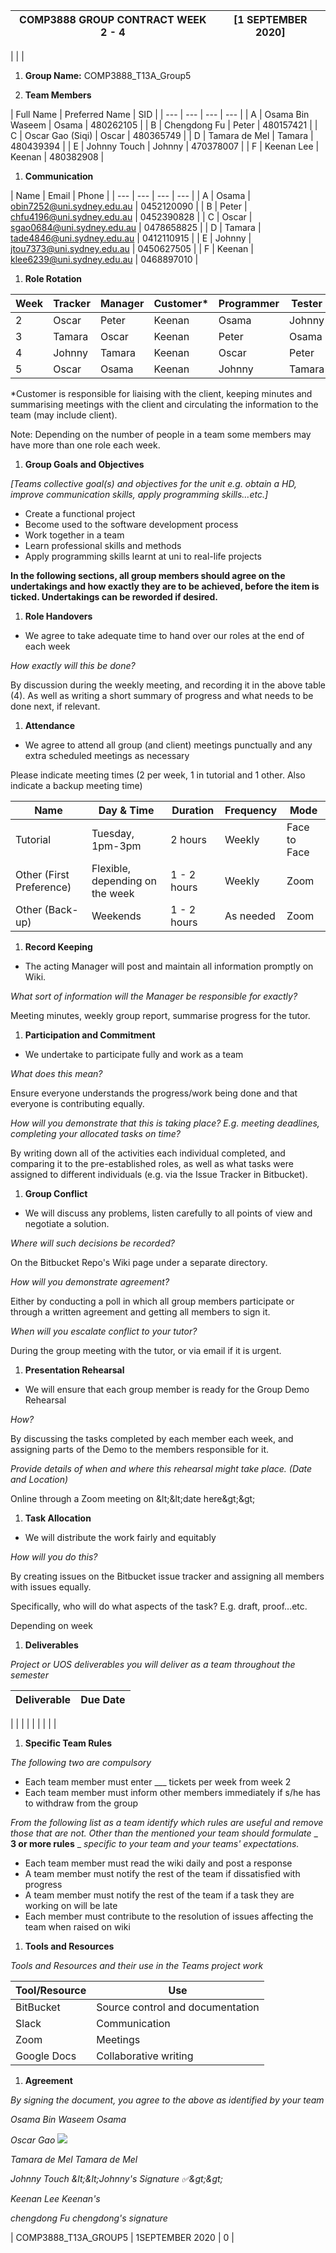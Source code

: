 | COMP3888 GROUP CONTRACT WEEK 2 - 4 | [1 SEPTEMBER 2020] |
| --- | --- |
|
 |
 |

1. **Group Name:** COMP3888\_T13A\_Group5

1. **Team Members**


 | Full Name | Preferred Name | SID |
| --- | --- | --- | --- |
| A | Osama Bin Waseem | Osama | 480262105 |
| B | Chengdong Fu | Peter | 480157421 |
| C | Oscar Gao (Siqi) | Oscar | 480365749 |
| D | Tamara de Mel | Tamara | 480439394 |
| E | Johnny Touch | Johnny | 470378007 |
| F | Keenan Lee | Keenan | 480382908 |

1. **Communication**


 | Name | Email | Phone |
| --- | --- | --- | --- |
| A | Osama | obin7252@uni.sydney.edu.au | 0452120090 |
| B | Peter | chfu4196@uni.sydney.edu.au | 0452390828 |
| C | Oscar | sgao0684@uni.sydney.edu.au | 0478658825 |
| D | Tamara | tade4846@uni.sydney.edu.au | 0412110915 |
| E | Johnny | jtou7373@uni.sydney.edu.au | 0450627505 |
| F | Keenan | klee6239@uni.sydney.edu.au | 0468897010 |

1. **Role Rotation**

| Week | Tracker | Manager | Customer\* | Programmer | Tester | Doomsayer |
| --- | --- | --- | --- | --- | --- | --- |
| 2 | Oscar | Peter | Keenan | Osama | Johnny | Tamara |
| 3 | Tamara | Oscar | Keenan | Peter | Osama | Johnny |
| 4 | Johnny | Tamara | Keenan | Oscar | Peter | Osama |
| 5 | Oscar  | Osama | Keenan | Johnny | Tamara | Peter|


\*Customer is responsible for liaising with the client, keeping minutes and summarising meetings with the client and circulating the information to the team (may include client).

Note: Depending on the number of people in a team some members may have more than one role each week.

1. **Group Goals and Objectives**

_[Teams collective goal(s) and objectives for the unit e.g. obtain a HD, improve communication skills, apply programming skills…etc.]_

- Create a functional project
- Become used to the software development process
- Work together in a team
- Learn professional skills and methods
- Apply programming skills learnt at uni to real-life projects

**In the following sections, all group members should agree on the undertakings and how exactly they are to be achieved, before the item is ticked. Undertakings can be reworded if desired.**

1. **Role Handovers**

- We agree to take adequate time to hand over our roles at the end of each week

_How exactly will this be done?_

By discussion during the weekly meeting, and recording it in the above table (4). As well as writing a short summary of progress and what needs to be done next, if relevant.

1. **Attendance**

- We agree to attend all group (and client) meetings punctually and any extra scheduled meetings as necessary

Please indicate meeting times (2 per week, 1 in tutorial and 1 other. Also indicate a backup meeting time)

| Name | Day &amp; Time | Duration | Frequency | Mode |
| --- | --- | --- | --- | --- |
| Tutorial | Tuesday, 1pm-3pm | 2 hours | Weekly | Face to Face |
| Other (First Preference) | Flexible, depending on the week | 1 - 2 hours | Weekly | Zoom |
| Other (Back-up) | Weekends | 1 - 2 hours | As needed | Zoom |

1. **Record Keeping**

- The acting Manager will post and maintain all information promptly on Wiki.

_What sort of information will the Manager be responsible for exactly?_

Meeting minutes, weekly group report, summarise progress for the tutor.

1. **Participation and Commitment**

- We undertake to participate fully and work as a team

_What does this mean?_

Ensure everyone understands the progress/work being done and that everyone is contributing equally.

_How will you demonstrate that this is taking place? E.g. meeting deadlines, completing your allocated tasks on time?_

By writing down all of the activities each individual completed, and comparing it to the pre-established roles, as well as what tasks were assigned to different individuals (e.g. via the Issue Tracker in Bitbucket).

1. **Group Conflict**

- We will discuss any problems, listen carefully to all points of view and negotiate a solution.

_Where will such decisions be recorded?_

On the Bitbucket Repo&#39;s Wiki page under a separate directory.

_How will you demonstrate agreement?_

Either by conducting a poll in which all group members participate or through a written agreement and getting all members to sign it.

_When will you escalate conflict to your tutor?_

During the group meeting with the tutor, or via email if it is urgent.

1. **Presentation Rehearsal**

- We will ensure that each group member is ready for the Group Demo Rehearsal

_How?_

By discussing the tasks completed by each member each week, and assigning parts of the Demo to the members responsible for it.

_Provide details of when and where this rehearsal might take place. (Date and Location)_

Online through a Zoom meeting on \&lt;\&lt;date here\&gt;\&gt;

1. **Task Allocation**

- We will distribute the work fairly and equitably

_How will you do this?_

By creating issues on the Bitbucket issue tracker and assigning all members with issues equally.

Specifically, who will do what aspects of the task? E.g. draft, proof…etc.

Depending on week

1. **Deliverables**

_Project or UOS deliverables you will deliver as a team throughout the semester_

| Deliverable | Due Date |
| --- | --- |
|
 |
 |
|
 |
 |
|
 |
 |

1. **Specific Team Rules**

_The following two are compulsory_

- Each team member must enter \_\_\_ tickets per week from week 2
- Each team member must inform other members immediately if s/he has to withdraw from the group

_From the following list as a team identify which rules are useful and remove those that are not. Other than the mentioned your team should formulate_ _ **3 or more rules** _ _specific to your team and your teams&#39; expectations._

- Each team member must read the wiki daily and post a response
- A team member must notify the rest of the team if dissatisfied with progress
- A team member must notify the rest of the team if a task they are working on will be late
- Each member must contribute to the resolution of issues affecting the team when raised on wiki

1. **Tools and Resources**

_Tools and Resources and their use in the Teams project work_

| Tool/Resource | Use |
| --- | --- |
| BitBucket | Source control and documentation |
| Slack | Communication |
| Zoom | Meetings |
| Google Docs | Collaborative writing |

1. **Agreement**

_By signing the document, you agree to the above as identified by your team_

_Osama Bin Waseem Osama_

_Oscar Gao_ ![](RackMultipart20200903-4-1x83p7u_html_9d133514f7f0479c.png)

_Tamara de Mel Tamara de Mel_

_Johnny Touch \&lt;\&lt;Johnny&#39;s Signature ✅\&gt;\&gt;_

_Keenan Lee Keenan&#39;s_

_chengdong Fu chengdong&#39;s signature_


| COMP3888\_T13A\_GROUP5 | 1SEPTEMBER 2020 | 0 |
